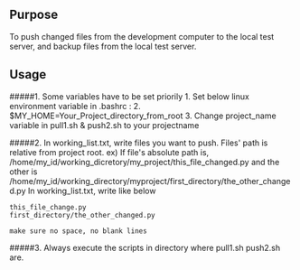 ## Purpose
To push changed files from the development computer to the local test server, and backup files from the local test server.

## Usage
#####1. Some variables have to be set priorily
	1. Set below linux environment variable in .bashrc :
    2. $MY_HOME=Your_Project_directory_from_root
    3. Change project_name variable in pull1.sh & push2.sh to your projectname



#####2. In working_list.txt, write files you want to push. Files' path is relative from project root.
	ex) If file's absolute path is, /home/my_id/working_dicretory/my_project/this_file_changed.py
    and the other is
    /home/my_id/working_directory/myproject/first_directory/the_other_changed.py
    In working_list.txt, write like below
    
    this_file_change.py
    first_directory/the_other_changed.py
    
    make sure no space, no blank lines
    
#####3. Always execute the scripts in directory where pull1.sh push2.sh are.
